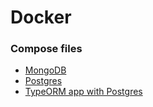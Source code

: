 # Docker

### Compose files

- [MongoDB](./mongo)
- [Postgres](./postgres)
- [TypeORM app with Postgres](./typeorm-app-postgres)
